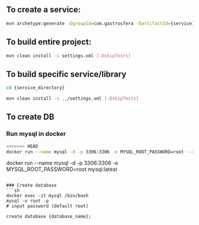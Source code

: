 ## To create a service:

```sh
mvn archetype:generate -DgroupId=com.gastrosfera -DartifactId={service}
```

## To build entire project:
```sh
mvn clean install -s settings.xml [-DskipTests]
```

## To build specific service/library
```sh
cd {service_directory}
```
```sh
mvn clean install -s ../settings.xml [-DskipTests]
```

## To create DB
### Run mysql in docker
```sh
<<<<<<< HEAD
docker run --name mysql -d -p 3306:3306 -e MYSQL_ROOT_PASSWORD=root --restart=unless-stopped mysql:latest
```

docker run --name mysql -d -p 3306:3306 -e MYSQL_ROOT_PASSWORD=root mysql:latest

```

### Create database
```sh
docker exec -it mysql /bin/bash
mysql -u root -p
# input password (default root)
```
```sh
create database {database_name};
```

